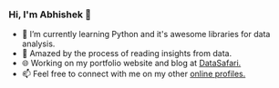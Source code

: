 ### Hi, I'm Abhishek 👋

- 🌱 I’m currently learning Python and it's awesome libraries for data analysis.
- 🔭 Amazed by the process of reading insights from data.
- 🌐 Working on my portfolio website and blog at [DataSafari.](https://datasafari.in)
- 📫 Feel free to connect with me on my other [online profiles.](https://linktr.ee/akpmpr)

